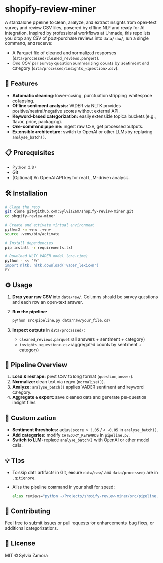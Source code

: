 # shopify-review-miner

A standalone pipeline to clean, analyze, and extract insights from open‑text survey and review CSV files, powered by offline NLP and ready for AI integration. Inspired by professional workflows at Unmade, this repo lets you drop any CSV of post‑purchase reviews into `data/raw/`, run a single command, and receive:

* A Parquet file of cleaned and normalized responses (`data/processed/cleaned_reviews.parquet`).
* One CSV per survey question summarizing counts by sentiment and category (`data/processed/insights_<question>.csv`).

## 🚀 Features

* **Automatic cleaning:** lower-casing, punctuation stripping, whitespace collapsing.
* **Offline sentiment analysis:** VADER via NLTK provides positive/neutral/negative scores without external API.
* **Keyword-based categorization:** easily extensible topical buckets (e.g., flavor, price, packaging).
* **One-command pipeline:** ingest raw CSV, get processed outputs.
* **Extensible architecture:** switch to OpenAI or other LLMs by replacing `analyse_batch()`.

## 📋 Prerequisites

* Python 3.9+
* Git
* (Optional) An OpenAI API key for real LLM-driven analysis.

## 🛠️ Installation

```bash
# Clone the repo
git clone git@github.com:SylviaZam/shopify-review-miner.git
cd shopify-review-miner

# Create and activate virtual environment
python3 -m venv .venv
source .venv/bin/activate

# Install dependencies
pip install -r requirements.txt

# Download NLTK VADER model (one-time)
python - << 'PY'
import nltk; nltk.download('vader_lexicon')
PY
```

## ⚙️ Usage

1. **Drop your raw CSV** into `data/raw/`. Columns should be survey questions and each row an open‑text answer.
2. **Run the pipeline:**

   ```bash
   python src/pipeline.py data/raw/your_file.csv
   ```
3. **Inspect outputs** in `data/processed/`:

   * `cleaned_reviews.parquet` (all answers + sentiment + category)
   * `insights_<question>.csv` (aggregated counts by sentiment + category)

## 🔧 Pipeline Overview

1. **Load & reshape:** pivot CSV to long format (`question`,`answer`).
2. **Normalize:** clean text via regex (`normalise()`).
3. **Analyze:** `analyse_batch()` applies VADER sentiment and keyword category.
4. **Aggregate & export:** save cleaned data and generate per‑question insight files.

## 📝 Customization

* **Sentiment thresholds:** adjust `score > 0.05` / `< -0.05` in `analyse_batch()`.
* **Add categories:** modify `CATEGORY_KEYWORDS` in `pipeline.py`.
* **Switch to LLM:** replace `analyse_batch()` with OpenAI or other model calls.

## 💡 Tips

* To skip data artifacts in Git, ensure `data/raw/` and `data/processed/` are in `.gitignore`.
* Alias the pipeline command in your shell for speed:

  ```bash
  alias reviews="python ~/Projects/shopify-review-miner/src/pipeline.py"
  ```

## 🤝 Contributing

Feel free to submit issues or pull requests for enhancements, bug fixes, or additional categorizations.

## 📄 License

MIT © Sylvia Zamora

